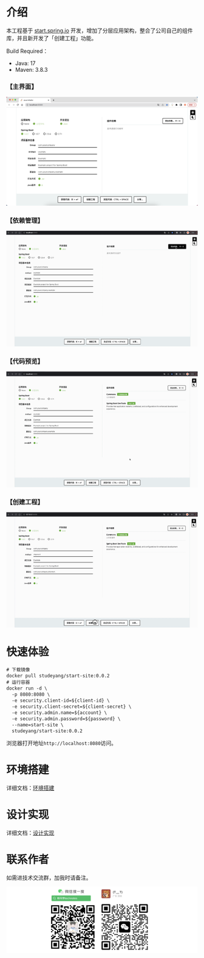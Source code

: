 # 介绍

本工程基于 [start.spring.io](https://github.com/spring-io/start.spring.io) 开发，增加了分层应用架构，整合了公司自己的组件库，并且新开发了「创建工程」功能。

Build Required：
- Java: 17
- Maven: 3.8.3

### 【主界面】

![主界面](docs/主界面.png)

### 【依赖管理】

![](docs/依赖管理.gif)

### 【代码预览】

![](docs/代码预览.gif)

### 【创建工程】

![](docs/创建工程.gif)



# 快速体验

```shell
# 下载镜像
docker pull studeyang/start-site:0.0.2
# 运行容器
docker run -d \
  -p 8080:8080 \
  -e security.client-id=${client-id} \
  -e security.client-secret=${client-secret} \
  -e security.admin.name=${account} \
  -e security.admin.password=${password} \
  --name=start-site \
  studeyang/start-site:0.0.2
```

浏览器打开地址`http://localhost:8080`访问。

# 环境搭建

详细文档：[环境搭建](./docs/环境搭建.md)

# 设计实现

详细文档：[设计实现](./docs/设计实现.md)

# 联系作者

如需进技术交流群，加我时请备注。

![image-20221127122036490](docs/contact.png)
